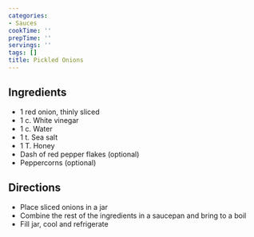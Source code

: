 ```yaml
---
categories:
- Sauces
cookTime: ''
prepTime: ''
servings: ''
tags: []
title: Pickled Onions
---
```


## Ingredients 


* 1 red onion, thinly sliced
* 1 c. White vinegar
* 1 c. Water
* 1 t. Sea salt
* 1 T. Honey
* Dash of red pepper flakes (optional)
* Peppercorns (optional)

## Directions 

* Place sliced onions in a jar
* Combine the rest of the ingredients in a saucepan and bring to a boil
* Fill jar, cool and refrigerate